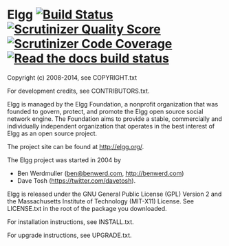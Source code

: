 Elgg [![Build Status](https://secure.travis-ci.org/Elgg/Elgg.svg?branch=1.10)](https://travis-ci.org/Elgg/Elgg) [![Scrutinizer Quality Score](https://scrutinizer-ci.com/g/Elgg/Elgg/badges/quality-score.png?s=1.10)](https://scrutinizer-ci.com/g/Elgg/Elgg/?branch=1.10) [![Scrutinizer Code Coverage](https://scrutinizer-ci.com/g/Elgg/Elgg/badges/coverage.png?b=1.10)](https://scrutinizer-ci.com/g/Elgg/Elgg/?branch=1.10) [![Read the docs build status](https://readthedocs.org/projects/elgg/badge/?version=1.10)](http://learn.elgg.org/en/1.10/)
====

Copyright (c) 2008-2014, see COPYRIGHT.txt

For development credits, see CONTRIBUTORS.txt.

Elgg is managed by the Elgg Foundation, a nonprofit organization that was
founded to govern, protect, and promote the Elgg open source social network
engine.  The Foundation aims to provide a stable, commercially and
individually independent organization that operates in the best interest of Elgg
as an open source project.

The project site can be found at http://elgg.org/.

The Elgg project was started in 2004 by
 - Ben Werdmuller (<ben@benwerd.com>, <http://benwerd.com>)
 - Dave Tosh (<https://twitter.com/davetosh>).

Elgg is released under the GNU General Public License (GPL) Version 2 and the
Massachusetts Institute of Technology (MIT-X11) License. See LICENSE.txt 
in the root of the package you downloaded.

For installation instructions, see INSTALL.txt.

For upgrade instructions, see UPGRADE.txt.
